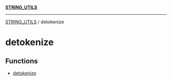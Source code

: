 [**STRING_UTILS**](../README.md)

***

[STRING_UTILS](../README.md) / detokenize

# detokenize

## Functions

- [detokenize](functions/detokenize.md)
